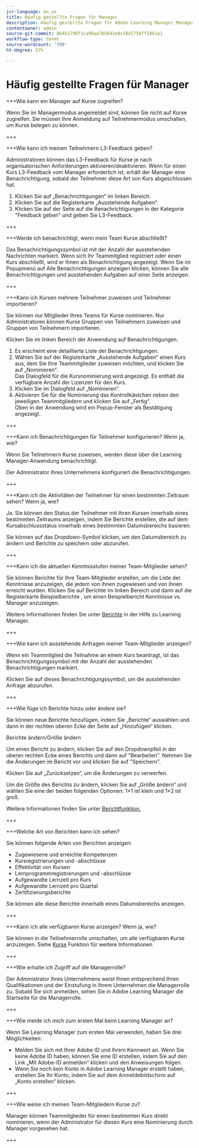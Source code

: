 ```yaml
---
jcr-language: en_us
title: Häufig gestellte Fragen für Manager
description: Häufig gestellte Fragen für Adobe Learning Manager Manager
contentowner: admin
source-git-commit: 864b1796f1ca99ae7b5643e8c58d1756ff2461a1
workflow-type: tm+mt
source-wordcount: '799'
ht-degree: 57%

---
```




# Häufig gestellte Fragen für Manager

+++Wie kann ein Manager auf Kurse zugreifen?

Wenn Sie im Managermodus angemeldet sind, können Sie nicht auf Kurse zugreifen. Sie müssen Ihre Anmeldung auf Teilnehmermodus umschalten, um Kurse belegen zu können.

+++

+++Wie kann ich meinen Teilnehmern L3-Feedback geben?

Administratoren können das L3-Feedback für Kurse je nach organisatorischen Anforderungen aktivieren/deaktivieren. Wenn für einen Kurs L3-Feedback vom Manager erforderlich ist, erhält der Manager eine Benachrichtigung, sobald der Teilnehmer diese Art von Kurs abgeschlossen hat.

1. Klicken Sie auf „Benachrichtigungen“ im linken Bereich.
1. Klicken Sie auf die Registerkarte „Ausstehende Aufgaben“.
1. Klicken Sie auf der Seite auf die Benachrichtigungen in der Kategorie &quot;Feedback geben&quot; und geben Sie L3-Feedback.

+++

+++Werde ich benachrichtigt, wenn mein Team Kurse abschließt?

Das Benachrichtigungssymbol ist mit der Anzahl der ausstehenden Nachrichten markiert. Wenn sich Ihr Teammitglied registriert oder einen Kurs abschließt, wird er Ihnen als Benachrichtigung angezeigt. Wenn Sie im Popupmenü auf Alle Benachrichtigungen anzeigen klicken, können Sie alle Benachrichtigungen und ausstehenden Aufgaben auf einer Seite anzeigen.

+++

+++Kann ich Kursen mehrere Teilnehmer zuweisen und Teilnehmer importieren?

Sie können nur Mitglieder Ihres Teams für Kurse nominieren. Nur Administratoren können Kurse Gruppen von Teilnehmern zuweisen und Gruppen von Teilnehmern importieren.

Klicken Sie im linken Bereich der Anwendung auf Benachrichtigungen.

1. Es erscheint eine detaillierte Liste der Benachrichtigungen.
1. Wählen Sie auf der Registerkarte „Ausstehende Aufgaben“ einen Kurs aus, dem Sie Ihre Teammitglieder zuweisen möchten, und klicken Sie auf „Nominieren“.\
   Das Dialogfeld für die Kursnominierung wird angezeigt. Es enthält die verfügbare Anzahl der Lizenzen für den Kurs.
1. Klicken Sie im Dialogfeld auf „Nominieren“.
1. Aktivieren Sie für die Nominierung das Kontrollkästchen neben den jeweiligen Teammitgliedern und klicken Sie auf „Fertig“.\
   Oben in der Anwendung wird ein Popup-Fenster als Bestätigung angezeigt.

+++

+++Kann ich Benachrichtigungen für Teilnehmer konfigurieren? Wenn ja, wie?

Wenn Sie Teilnehmern Kurse zuweisen, werden diese über die Learning Manager-Anwendung benachrichtigt.

Der Administrator Ihres Unternehmens konfiguriert die Benachrichtigungen.

+++

+++Kann ich die Aktivitäten der Teilnehmer für einen bestimmten Zeitraum sehen? Wenn ja, wie?

Ja. Sie können den Status der Teilnehmer mit ihren Kursen innerhalb eines bestimmten Zeitraums anzeigen, indem Sie Berichte erstellen, die auf dem Kursabschlussstatus innerhalb eines bestimmten Datumsbereichs basieren.

Sie können auf das Dropdown-Symbol klicken, um den Datumsbereich zu ändern und Berichte zu speichern oder abzurufen.

+++

+++Kann ich die aktuellen Kenntnisstufen meiner Team-Mitglieder sehen?

Sie können Berichte für Ihre Team-Mitglieder erstellen, um die Liste der Kenntnisse anzuzeigen, die jedem von ihnen zugewiesen und von ihnen erreicht wurden. Klicken Sie auf Berichte im linken Bereich und dann auf die Registerkarte Beispielberichte , um einen Beispielbericht Kenntnisse vs. Manager anzuzeigen.

Weitere Informationen finden Sie unter [Berichte](feature-summary/reports.md) in der Hilfe zu Learning Manager.

+++

+++Wie kann ich ausstehende Anfragen meiner Team-Mitglieder anzeigen?

Wenn ein Teammitglied die Teilnahme an einem Kurs beantragt, ist das Benachrichtigungssymbol mit der Anzahl der ausstehenden Benachrichtigungen markiert.

Klicken Sie auf dieses Benachrichtigungssymbol, um die ausstehenden Anfrage abzurufen.

+++

+++Wie füge ich Berichte hinzu oder ändere sie?

Sie können neue Berichte hinzufügen, indem Sie „Berichte“ auswählen und dann in der rechten oberen Ecke der Seite auf „Hinzufügen“ klicken.

Berichte ändern/Größe ändern

Um einen Bericht zu ändern, klicken Sie auf den Dropdownpfeil in der oberen rechten Ecke eines Berichts und dann auf &quot;Bearbeiten&quot;. Nehmen Sie die Änderungen im Bericht vor und klicken Sie auf &quot;Speichern&quot;.

Klicken Sie auf „Zurücksetzen“, um die Änderungen zu verwerfen.

Um die Größe des Berichts zu ändern, klicken Sie auf „Größe ändern“ und wählen Sie eine der beiden folgenden Optionen: 1×1 ist klein und 1×2 ist groß.

Weitere Informationen finden Sie unter  [Berichtfunktion.](feature-summary/reports.md)

+++

+++Welche Art von Berichten kann ich sehen?

Sie können folgende Arten von Berichten anzeigen:

* Zugewiesene und erreichte Kompetenzen
* Kursregistrierungen und -abschlüsse
* Effektivität von Kursen
* Lernprogrammregistrierungen und -abschlüsse
* Aufgewandte Lernzeit pro Kurs
* Aufgewandte Lernzeit pro Quartal
* Zertifizierungsberichte

Sie können alle diese Berichte innerhalb eines Datumsbereichs anzeigen.

+++

+++Kann ich alle verfügbaren Kurse anzeigen? Wenn ja, wie?

Sie können in die Teilnehmerrolle umschalten, um alle verfügbaren Kurse anzuzeigen. Siehe  [Kurse](../learners/feature-summary/courses.md) Funktion für weitere Informationen

+++

+++Wie erhalte ich Zugriff auf die Managerrolle?

Der Administrator Ihres Unternehmens weist Ihnen entsprechend Ihren Qualifikationen und der Einstufung in Ihrem Unternehmen die Managerrolle zu. Sobald Sie sich anmelden, sehen Sie in Adobe Learning Manager die Startseite für die Managerrolle.

+++

+++Wie melde ich mich zum ersten Mal beim Learning Manager an?

Wenn Sie Learning Manager zum ersten Mal verwenden, haben Sie drei Möglichkeiten:

* Melden Sie sich mit Ihrer Adobe ID und Ihrem Kennwort an. Wenn Sie keine Adobe ID haben, können Sie eine ID erstellen, indem Sie auf den Link „Mit Adobe-ID anmelden“ klicken und den Anweisungen folgen.
* Wenn Sie noch kein Konto in Adobe Learning Manager erstellt haben, erstellen Sie Ihr Konto, indem Sie auf dem Anmeldebildschirm auf „Konto erstellen“ klicken.

+++

+++Wie weise ich meinen Team-Mitgliedern Kurse zu?

Manager können Teammitglieder für einen bestimmten Kurs direkt nominieren, wenn der Administrator für diesen Kurs eine Nominierung durch Manager vorgesehen hat.

+++
